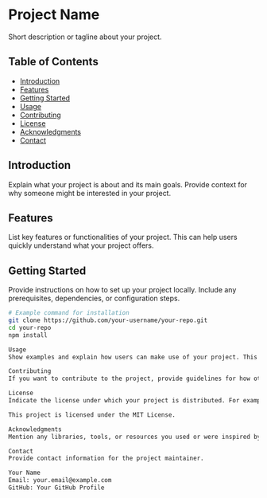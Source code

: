 # Project Name

Short description or tagline about your project.

## Table of Contents

- [Introduction](#introduction)
- [Features](#features)
- [Getting Started](#getting-started)
- [Usage](#usage)
- [Contributing](#contributing)
- [License](#license)
- [Acknowledgments](#acknowledgments)
- [Contact](#contact)

## Introduction

Explain what your project is about and its main goals. Provide context for why someone might be interested in your project.

## Features

List key features or functionalities of your project. This can help users quickly understand what your project offers.

## Getting Started

Provide instructions on how to set up your project locally. Include any prerequisites, dependencies, or configuration steps.

```bash
# Example command for installation
git clone https://github.com/your-username/your-repo.git
cd your-repo
npm install

Usage
Show examples and explain how users can make use of your project. This can include code snippets, configuration details, or screenshots.

Contributing
If you want to contribute to the project, provide guidelines for how others can contribute. Include information about opening issues, submitting pull requests, and any coding standards.

License
Indicate the license under which your project is distributed. For example:

This project is licensed under the MIT License.

Acknowledgments
Mention any libraries, tools, or resources you used or were inspired by. Give credit to contributors or projects that influenced your work.

Contact
Provide contact information for the project maintainer.

Your Name
Email: your.email@example.com
GitHub: Your GitHub Profile
